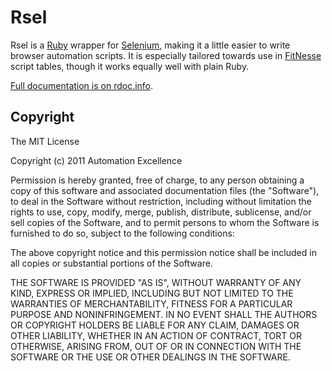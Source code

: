 Rsel
====

Rsel is a [Ruby](http://ruby-lang.org) wrapper for [Selenium](http://seleniumhq.org),
making it a little easier to write browser automation scripts. It is especially
tailored towards use in [FitNesse](http://fitnesse.org) script tables, though it
works equally well with plain Ruby.

[Full documentation is on rdoc.info](http://rdoc.info/github/a-e/rsel/master/frames).


Copyright
---------

The MIT License

Copyright (c) 2011 Automation Excellence

Permission is hereby granted, free of charge, to any person obtaining
a copy of this software and associated documentation files (the
"Software"), to deal in the Software without restriction, including
without limitation the rights to use, copy, modify, merge, publish,
distribute, sublicense, and/or sell copies of the Software, and to
permit persons to whom the Software is furnished to do so, subject to
the following conditions:

The above copyright notice and this permission notice shall be
included in all copies or substantial portions of the Software.

THE SOFTWARE IS PROVIDED "AS IS", WITHOUT WARRANTY OF ANY KIND,
EXPRESS OR IMPLIED, INCLUDING BUT NOT LIMITED TO THE WARRANTIES OF
MERCHANTABILITY, FITNESS FOR A PARTICULAR PURPOSE AND
NONINFRINGEMENT. IN NO EVENT SHALL THE AUTHORS OR COPYRIGHT HOLDERS BE
LIABLE FOR ANY CLAIM, DAMAGES OR OTHER LIABILITY, WHETHER IN AN ACTION
OF CONTRACT, TORT OR OTHERWISE, ARISING FROM, OUT OF OR IN CONNECTION
WITH THE SOFTWARE OR THE USE OR OTHER DEALINGS IN THE SOFTWARE.

